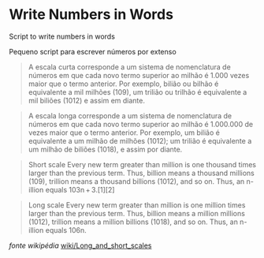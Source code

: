 # Write Numbers in Words
Script to write numbers in words

Pequeno script para escrever números por extenso




> A escala curta corresponde a um sistema de nomenclatura de números em que cada novo termo superior ao milhão é 1.000 vezes maior que o termo anterior. 
> Por exemplo, bilião ou bilhão é equivalente a mil milhões (109), um trilião ou trilhão é equivalente a mil biliões (1012) e assim em diante.

> A escala longa corresponde a um sistema de nomenclatura de números em que cada novo termo superior ao milhão é 1.000.000 de vezes maior que o termo anterior. 
> Por exemplo, um bilião é equivalente a um milhão de milhões (1012); um trilião é equivalente a um milhão de biliões (1018), e assim por diante.

> Short scale
> Every new term greater than million is one thousand times larger than the previous term. 
> Thus, billion means a thousand millions (109), trillion means a thousand billions (1012), and so on. 
> Thus, an n-illion equals 103n + 3.[1][2]

> Long scale
> Every new term greater than million is one million times larger than the previous term. 
> Thus, billion means a million millions (1012), trillion means a million billions (1018), and so on. 
> Thus, an n-illion equals 106n. 

*fonte wikipédia* [wiki/Long_and_short_scales](https://en.wikipedia.org/wiki/Long_and_short_scales)

